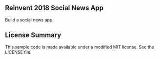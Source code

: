 ## Reinvent 2018 Social News App

Build a social news app.

## License Summary

This sample code is made available under a modified MIT license. See the LICENSE file.
